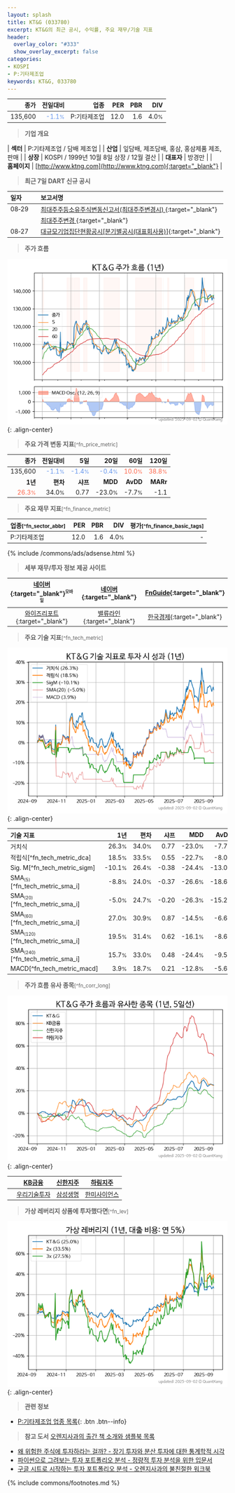 ```yaml
---
layout: splash
title: KT&G (033780)
excerpt: KT&G의 최근 공시, 수익률, 주요 재무/기술 지표
header:
  overlay_color: "#333"
  show_overlay_excerpt: false
categories:
- KOSPI
- P:기타제조업
keywords: KT&G, 033780
---
```


| **종가** | **전일대비** | **업종** | **PER** | **PBR** | **DIV** |
| -------: | -----------: | -------: | ------: | ------: | ------: |
| 135,600 | <span style="color: cornflowerblue">-1.1<small>%</small></span> | P:기타제조업 | 12.0 | 1.6 | 4.0<small>%</small> |

<!-- more -->


> **기업 개요**<a id="company"></a>

| <span style="white-space:nowrap;">**섹터**</span> | P:기타제조업 / 담배 제조업 |
| <span style="white-space:nowrap;">**산업**</span> | 잎담배, 제조담배, 홍삼, 홍삼제품 제조, 판매 |
| <span style="white-space:nowrap;">**상장**</span> | KOSPI / 1999년 10월 8일 상장 / 12월 결산 |
| <span style="white-space:nowrap;">**대표자**</span> | 방경만 |
| <span style="white-space:nowrap;">**홈페이지**</span> | [http://www.ktng.com](http://www.ktng.com){:target="_blank"} |


> **최근 7일 DART 신규 공시**<a id="dart"></a>

| **일자** |      | **보고서명** |
| :------- | :--- | :----------- |
| 08&#x2011;29 | | [최대주주등소유주식변동신고서(최대주주변경시)              ](https://dart.fss.or.kr/dsaf001/main.do?rcpNo=20250829800538){:target="_blank"} |
|  | | [최대주주변경              ](https://dart.fss.or.kr/dsaf001/main.do?rcpNo=20250829800523){:target="_blank"} |
| 08&#x2011;27 | | [대규모기업집단현황공시[분기별공시(대표회사용)]](https://dart.fss.or.kr/dsaf001/main.do?rcpNo=20250827000608){:target="_blank"} |


> **주가 흐름**<a id="price"></a>

![033780](/stock/images/033780.png){: .align-center}


> **주요 가격 변동 지표**<small>[^fn_price_metric]</small>

| **종가** | **전일대비** | **5일** | **20일** | **60일** | **120일** |
| -------: | -----------: | ------: | -------: | -------: | --------: |
| 135,600 | <span style="color: cornflowerblue">-1.1<small>%</small></span> | <span style="color: cornflowerblue">-1.4<small>%</small></span> | <span style="color: cornflowerblue">-0.4<small>%</small></span> | <span style="color: tomato">10.0<small>%</small></span> | <span style="color: tomato">38.8<small>%</small></span> |
| **1년** | **편차** | **샤프** | **MDD** | **AvDD** | **MARr** |
| <span style="color: tomato">26.3<small>%</small></span> | 34.0<small>%</small> | 0.77 | -23.0<small>%</small> | -7.7<small>%</small> | -1.1 |


> **주요 재무 지표**<small>[^fn_finance_metric]</small>

| **업종**<small>[^fn_sector_abbr]</small> | **PER** | **PBR** | **DIV** | **평가**<small>[^fn_finance_basic_tags]</small> |
| :--------------------------------------- | ------: | ------: | ------: | ----------------------------------------------: |
| P:기타제조업 | 12.0 | 1.6 | 4.0<small>%</small> | - |



{% include /commons/ads/adsense.html %}

> **세부 재무/투자 정보 제공 사이트**

| [네이버](https://m.stock.naver.com/domestic/stock/033780/finance/summary){:target="_blank"}<sup><small>모바일</small></sup> | [네이버](https://finance.naver.com/item/coinfo.naver?code=033780){:target="_blank"} | [FnGuide](https://comp.fnguide.com/SVO2/ASP/SVD_Invest.asp?gicode=A033780&MenuYn=Y){:target="_blank"} |
| :---: | :---: | :---: |
| [와이즈리포트](https://comp.wisereport.co.kr/company/c1040001.aspx?cmp_cd=033780){:target="_blank"} | [밸류라인](https://www.valueline.co.kr/finance/summary/033780){:target="_blank"} | [한국경제](https://markets.hankyung.com/stock/033780/financial-summary){:target="_blank"} |


> **주요 기술 지표**<small>[^fn_tech_metric]</small>


![033780](/stock/images/033780_tech.png){: .align-center}

| **기술 지표** | **1년** | **편차** | **샤프** | **MDD** | **AvDD** |
| :------------ | ------: | -----------: | -------: | ------: | -------: |
| 거치식 | 26.3<small>%</small> | 34.0<small>%</small> | 0.77 | -23.0<small>%</small> | -7.7<small>%</small> |
| 적립식[^fn_tech_metric_dca] | 18.5<small>%</small> | 33.5<small>%</small> | 0.55 | -22.7<small>%</small> | -8.0<small>%</small> |
| Sig. M[^fn_tech_metric_sigm] | -10.1<small>%</small> | 26.4<small>%</small> | -0.38 | -24.4<small>%</small> | -13.0<small>%</small> |
| SMA<small><sub>(5)</sub></small>[^fn_tech_metric_sma_i] | -8.8<small>%</small> | 24.0<small>%</small> | -0.37 | -26.6<small>%</small> | -18.6<small>%</small> |
| SMA<small><sub>(20)</sub></small>[^fn_tech_metric_sma_i] | -5.0<small>%</small> | 24.7<small>%</small> | -0.20 | -26.3<small>%</small> | -15.2<small>%</small> |
| SMA<small><sub>(60)</sub></small>[^fn_tech_metric_sma_i] | 27.0<small>%</small> | 30.9<small>%</small> | 0.87 | -14.5<small>%</small> | -6.6<small>%</small> |
| SMA<small><sub>(120)</sub></small>[^fn_tech_metric_sma_i] | 19.5<small>%</small> | 31.4<small>%</small> | 0.62 | -16.1<small>%</small> | -8.6<small>%</small> |
| SMA<small><sub>(240)</sub></small>[^fn_tech_metric_sma_i] | 15.7<small>%</small> | 33.0<small>%</small> | 0.48 | -24.4<small>%</small> | -9.5<small>%</small> |
| MACD[^fn_tech_metric_macd] | 3.9<small>%</small> | 18.7<small>%</small> | 0.21 | -12.8<small>%</small> | -5.6<small>%</small> |


> **주가 흐름 유사 종목**<a id="corr"></a><small>[^fn_corr_long]</small>

![033780](/stock/images/033780_corr.png){: .align-center}

|       | [KB금융](/105560/) | [신한지주](/055550/) | [하림지주](/003380/) |
| :---: | :------------------------------------: | :------------------------------------: | :------------------------------------: |
|       | [우리기술투자](/041190/) | [삼성생명](/032830/) | [한미사이언스](/008930/) |


> **가상 레버리지 상품에 투자했다면**<a id="2x"></a><small>[^fn_lev]</small>

![033780](/stock/images/033780_2x.png){: .align-center}


> **관련 정보**

- [P:기타제조업 업종 목록](/stats/sector/kospi_업종_기타제조업_종목/){: .btn .btn--info}

> **참고 도서** [오렌지사과의 출간 책 소개와 샘플북 목록](https://kongdori.tistory.com/691)

- [왜 위험한 주식에 투자하라는 걸까? - 장기 투자와 분산 투자에 대한 통계학적 시각](https://kongdori.tistory.com/421)
- [파이썬으로 그려보는 투자 포트폴리오 분석  - 정량적 투자 분석을 위한 입문서](https://kongdori.tistory.com/643)
- [구글 시트로 시작하는 투자 포트폴리오 분석 - 오렌지사과의 불친절한 워크북](https://kongdori.tistory.com/449)


{% include commons/footnotes.md %}